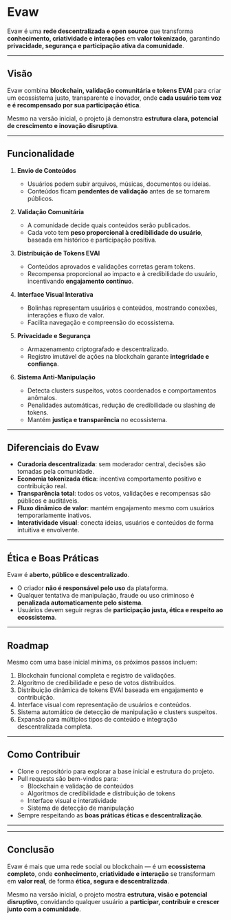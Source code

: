 # Evaw

Evaw é uma **rede descentralizada e open source** que transforma **conhecimento, criatividade e interações** em **valor tokenizado**, garantindo **privacidade, segurança e participação ativa da comunidade**.

---

## Visão

Evaw combina **blockchain, validação comunitária e tokens EVAI** para criar um ecossistema justo, transparente e inovador, onde **cada usuário tem voz e é recompensado por sua participação ética**.  

Mesmo na versão inicial, o projeto já demonstra **estrutura clara, potencial de crescimento e inovação disruptiva**.

---

## Funcionalidade

1. **Envio de Conteúdos**
   - Usuários podem subir arquivos, músicas, documentos ou ideias.  
   - Conteúdos ficam **pendentes de validação** antes de se tornarem públicos.

2. **Validação Comunitária**
   - A comunidade decide quais conteúdos serão publicados.  
   - Cada voto tem **peso proporcional à credibilidade do usuário**, baseada em histórico e participação positiva.

3. **Distribuição de Tokens EVAI**
   - Conteúdos aprovados e validações corretas geram tokens.  
   - Recompensa proporcional ao impacto e à credibilidade do usuário, incentivando **engajamento contínuo**.

4. **Interface Visual Interativa**
   - Bolinhas representam usuários e conteúdos, mostrando conexões, interações e fluxo de valor.  
   - Facilita navegação e compreensão do ecossistema.

5. **Privacidade e Segurança**
   - Armazenamento criptografado e descentralizado.  
   - Registro imutável de ações na blockchain garante **integridade e confiança**.

6. **Sistema Anti-Manipulação**
   - Detecta clusters suspeitos, votos coordenados e comportamentos anômalos.  
   - Penalidades automáticas, redução de credibilidade ou slashing de tokens.  
   - Mantém **justiça e transparência** no ecossistema.

---

## Diferenciais do Evaw

- **Curadoria descentralizada**: sem moderador central, decisões são tomadas pela comunidade.  
- **Economia tokenizada ética**: incentiva comportamento positivo e contribuição real.  
- **Transparência total**: todos os votos, validações e recompensas são públicos e auditáveis.  
- **Fluxo dinâmico de valor**: mantém engajamento mesmo com usuários temporariamente inativos.  
- **Interatividade visual**: conecta ideias, usuários e conteúdos de forma intuitiva e envolvente.  

---

## Ética e Boas Práticas

Evaw é **aberto, público e descentralizado**.  

- O criador **não é responsável pelo uso** da plataforma.  
- Qualquer tentativa de manipulação, fraude ou uso criminoso é **penalizada automaticamente pelo sistema**.  
- Usuários devem seguir regras de **participação justa, ética e respeito ao ecossistema**.  

---

## Roadmap

Mesmo com uma base inicial mínima, os próximos passos incluem:  

1. Blockchain funcional completa e registro de validações.  
2. Algoritmo de credibilidade e peso de votos distribuídos.  
3. Distribuição dinâmica de tokens EVAI baseada em engajamento e contribuição.  
4. Interface visual com representação de usuários e conteúdos.  
5. Sistema automático de detecção de manipulação e clusters suspeitos.  
6. Expansão para múltiplos tipos de conteúdo e integração descentralizada completa.  

---

## Como Contribuir

- Clone o repositório para explorar a base inicial e estrutura do projeto.  
- Pull requests são bem-vindos para:  
  - Blockchain e validação de conteúdos  
  - Algoritmos de credibilidade e distribuição de tokens  
  - Interface visual e interatividade  
  - Sistema de detecção de manipulação  
- Sempre respeitando as **boas práticas éticas e descentralização**.

---
---

## Conclusão

Evaw é mais que uma rede social ou blockchain — é um **ecossistema completo**, onde **conhecimento, criatividade e interação** se transformam em **valor real**, de forma **ética, segura e descentralizada**.  

Mesmo na versão inicial, o projeto mostra **estrutura, visão e potencial disruptivo**, convidando qualquer usuário a **participar, contribuir e crescer junto com a comunidade**.
